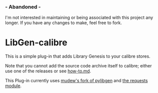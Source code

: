 ### - Abandoned -

I'm not interested in maintaining or being associated with this project any longer. If you have any changes to make, feel free to fork.

# LibGen-calibre
This is a simple plug-in that adds Library Genesis to your calibre stores.

Note that you cannot add the source code archive itself to calibre; either use one of the releases or see [how-to.md](https://github.com/MCOfficer/LibGen-calibre/blob/master/how-to.md).

This Plug-in currently uses [mudew's fork of pylibgen](https://github.com/mudew/pylibgen) and [the requests module](https://github.com/requests/requests).

